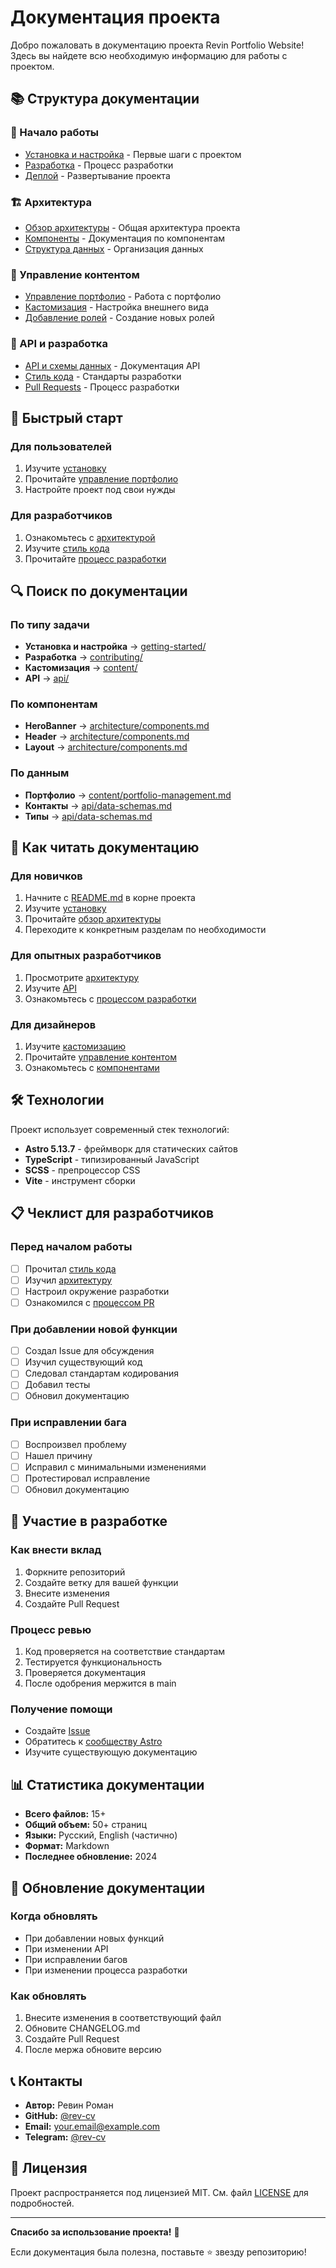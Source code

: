 # Документация проекта

Добро пожаловать в документацию проекта Revin Portfolio Website! Здесь вы найдете всю необходимую информацию для работы с проектом.

## 📚 Структура документации

### 🚀 Начало работы
- [Установка и настройка](getting-started/installation.md) - Первые шаги с проектом
- [Разработка](getting-started/development.md) - Процесс разработки
- [Деплой](getting-started/deployment.md) - Развертывание проекта

### 🏗 Архитектура
- [Обзор архитектуры](architecture/overview.md) - Общая архитектура проекта
- [Компоненты](architecture/components.md) - Документация по компонентам
- [Структура данных](architecture/data-structure.md) - Организация данных

### 📝 Управление контентом
- [Управление портфолио](content/portfolio-management.md) - Работа с портфолио
- [Кастомизация](content/customization.md) - Настройка внешнего вида
- [Добавление ролей](content/adding-roles.md) - Создание новых ролей

### 🔧 API и разработка
- [API и схемы данных](api/data-schemas.md) - Документация API
- [Стиль кода](contributing/code-style.md) - Стандарты разработки
- [Pull Requests](contributing/pull-requests.md) - Процесс разработки

## 🎯 Быстрый старт

### Для пользователей
1. Изучите [установку](getting-started/installation.md)
2. Прочитайте [управление портфолио](content/portfolio-management.md)
3. Настройте проект под свои нужды

### Для разработчиков
1. Ознакомьтесь с [архитектурой](architecture/overview.md)
2. Изучите [стиль кода](contributing/code-style.md)
3. Прочитайте [процесс разработки](contributing/pull-requests.md)

## 🔍 Поиск по документации

### По типу задачи
- **Установка и настройка** → [getting-started/](getting-started/)
- **Разработка** → [contributing/](contributing/)
- **Кастомизация** → [content/](content/)
- **API** → [api/](api/)

### По компонентам
- **HeroBanner** → [architecture/components.md](architecture/components.md#herobannerastro)
- **Header** → [architecture/components.md](architecture/components.md#headerastro)
- **Layout** → [architecture/components.md](architecture/components.md#layoutastro)

### По данным
- **Портфолио** → [content/portfolio-management.md](content/portfolio-management.md)
- **Контакты** → [api/data-schemas.md](api/data-schemas.md#contact)
- **Типы** → [api/data-schemas.md](api/data-schemas.md#schemas)

## 📖 Как читать документацию

### Для новичков
1. Начните с [README.md](../README.md) в корне проекта
2. Изучите [установку](getting-started/installation.md)
3. Прочитайте [обзор архитектуры](architecture/overview.md)
4. Переходите к конкретным разделам по необходимости

### Для опытных разработчиков
1. Просмотрите [архитектуру](architecture/overview.md)
2. Изучите [API](api/data-schemas.md)
3. Ознакомьтесь с [процессом разработки](contributing/pull-requests.md)

### Для дизайнеров
1. Изучите [кастомизацию](content/customization.md)
2. Прочитайте [управление контентом](content/portfolio-management.md)
3. Ознакомьтесь с [компонентами](architecture/components.md)

## 🛠 Технологии

Проект использует современный стек технологий:

- **Astro 5.13.7** - фреймворк для статических сайтов
- **TypeScript** - типизированный JavaScript
- **SCSS** - препроцессор CSS
- **Vite** - инструмент сборки

## 📋 Чеклист для разработчиков

### Перед началом работы
- [ ] Прочитал [стиль кода](contributing/code-style.md)
- [ ] Изучил [архитектуру](architecture/overview.md)
- [ ] Настроил окружение разработки
- [ ] Ознакомился с [процессом PR](contributing/pull-requests.md)

### При добавлении новой функции
- [ ] Создал Issue для обсуждения
- [ ] Изучил существующий код
- [ ] Следовал стандартам кодирования
- [ ] Добавил тесты
- [ ] Обновил документацию

### При исправлении бага
- [ ] Воспроизвел проблему
- [ ] Нашел причину
- [ ] Исправил с минимальными изменениями
- [ ] Протестировал исправление
- [ ] Обновил документацию

## 🤝 Участие в разработке

### Как внести вклад
1. Форкните репозиторий
2. Создайте ветку для вашей функции
3. Внесите изменения
4. Создайте Pull Request

### Процесс ревью
1. Код проверяется на соответствие стандартам
2. Тестируется функциональность
3. Проверяется документация
4. После одобрения мержится в main

### Получение помощи
- Создайте [Issue](https://github.com/rev-cv/revin/issues)
- Обратитесь к [сообществу Astro](https://astro.build/chat)
- Изучите существующую документацию

## 📊 Статистика документации

- **Всего файлов:** 15+
- **Общий объем:** 50+ страниц
- **Языки:** Русский, English (частично)
- **Формат:** Markdown
- **Последнее обновление:** 2024

## 🔄 Обновление документации

### Когда обновлять
- При добавлении новых функций
- При изменении API
- При исправлении багов
- При изменении процесса разработки

### Как обновлять
1. Внесите изменения в соответствующий файл
2. Обновите CHANGELOG.md
3. Создайте Pull Request
4. После мержа обновите версию

## 📞 Контакты

- **Автор:** Ревин Роман
- **GitHub:** [@rev-cv](https://github.com/rev-cv)
- **Email:** your.email@example.com
- **Telegram:** [@rev-cv](https://t.me/rev-cv)

## 📄 Лицензия

Проект распространяется под лицензией MIT. См. файл [LICENSE](../LICENSE) для подробностей.

---

**Спасибо за использование проекта!** 🎉

Если документация была полезна, поставьте ⭐ звезду репозиторию!
